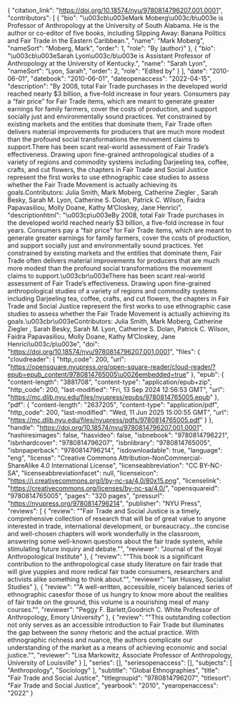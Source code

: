 {
   "citation_link": "https://doi.org/10.18574/nyu/9780814796207.001.0001",
   "contributors": [
     {
       "bio": "\u003cb\u003eMark Moberg\u003c/b\u003e is Professor of Anthropology at the University of South Alabama. He is the author or co-editor of five books, including Slipping Away: Banana Politics and Fair Trade in the Eastern Caribbean.",
       "name": "Mark Moberg",
       "nameSort": "Moberg, Mark",
       "order": 1,
       "role": "By (author)"
     },
     {
       "bio": "\u003cb\u003eSarah Lyon\u003c/b\u003e is Assistant Professor of Anthropology at the University of Kentucky.",
       "name": "Sarah Lyon",
       "nameSort": "Lyon, Sarah",
       "order": 2,
       "role": "Edited by"
     }
   ],
   "date": "2010-06-01",
   "datebook": "2010-06-01",
   "dateopenaccess": "2022-04-15",
   "description": "By 2008, total Fair Trade purchases in the developed world reached nearly $3 billion, a five-fold increase in four years. Consumers pay a “fair price” for Fair Trade items, which are meant to generate greater earnings for family farmers, cover the costs of production, and support socially just and environmentally sound practices. Yet constrained by existing markets and the entities that dominate them, Fair Trade often delivers material improvements for producers that are much more modest than the profound social transformations the movement claims to support.There has been scant real-world assessment of Fair Trade’s effectiveness. Drawing upon fine-grained anthropological studies of a variety of regions and commodity systems including Darjeeling tea, coffee, crafts, and cut flowers, the chapters in Fair Trade and Social Justice represent the first works to use ethnographic case studies to assess whether the Fair Trade Movement is actually achieving its goals.Contributors: Julia Smith, Mark Moberg, Catherine Ziegler , Sarah Besky, Sarah M. Lyon, Catherine S. Dolan, Patrick C. Wilson, Faidra Papavasiliou, Molly Doane, Kathy M’Closkey, Jane Henrici",
   "descriptionhtml": "\u003cp\u003eBy 2008, total Fair Trade purchases in the developed world reached nearly $3 billion, a five-fold increase in four years. Consumers pay a “fair price” for Fair Trade items, which are meant to generate greater earnings for family farmers, cover the costs of production, and support socially just and environmentally sound practices. Yet constrained by existing markets and the entities that dominate them, Fair Trade often delivers material improvements for producers that are much more modest than the profound social transformations the movement claims to support.\u003cbr\u003eThere has been scant real-world assessment of Fair Trade’s effectiveness. Drawing upon fine-grained anthropological studies of a variety of regions and commodity systems including Darjeeling tea, coffee, crafts, and cut flowers, the chapters in Fair Trade and Social Justice represent the first works to use ethnographic case studies to assess whether the Fair Trade Movement is actually achieving its goals.\u003cbr\u003eContributors: Julia Smith, Mark Moberg, Catherine Ziegler , Sarah Besky, Sarah M. Lyon, Catherine S. Dolan, Patrick C. Wilson, Faidra Papavasiliou, Molly Doane, Kathy M’Closkey, Jane Henrici\u003c/p\u003e",
   "doi": "https://doi.org/10.18574/nyu/9780814796207.001.0001",
   "files": {
     "cloudreader": {
       "http_code": 200,
       "url": "https://opensquare.nyupress.org/open-square-reader/cloud-reader/?epub=epub_content/9780814765005\u0026embedded=true"
     },
     "epub": {
       "content-length": "3881708",
       "content-type": "application/epub+zip",
       "http_code": 200,
       "last-modified": "Fri, 13 Sep 2024 12:56:53 GMT",
       "url": "https://mc.dlib.nyu.edu/files/nyupress/epubs/9780814765005.epub"
     },
     "pdf": {
       "content-length": "2637205",
       "content-type": "application/pdf",
       "http_code": 200,
       "last-modified": "Wed, 11 Jun 2025 15:00:55 GMT",
       "url": "https://mc.dlib.nyu.edu/files/nyupress/pdfs/9780814765005.pdf"
     }
   },
   "handle": "https://doi.org/10.18574/nyu/9780814796207.001.0001",
   "hashiresimages": false,
   "hasvideo": false,
   "isbnebook": "9780814796221",
   "isbnhardcover": "9780814796207",
   "isbnlibrary": "9780814765005",
   "isbnpaperback": "9780814796214",
   "isdownloadable": true,
   "language": "eng",
   "license": "Creative Commons Attribution-NonCommercial-ShareAlike 4.0 International License",
   "licenseabbreviation": "CC BY-NC-SA",
   "licenseabbreviationfacet": null,
   "licenseicon": "https://i.creativecommons.org/l/by-nc-sa/4.0/80x15.png",
   "licenselink": "https://creativecommons.org/licenses/by-nc-sa/4.0/",
   "opensquareid": "9780814765005",
   "pages": "320 pages",
   "pressurl": "https://nyupress.org/9780814796214",
   "publisher": "NYU Press",
   "reviews": [
     {
       "review": "\"Fair Trade and Social Justice is a timely, comprehensive collection of research that will be of great value to anyone interested in trade, international development, or bureaucracy...the concise and well-chosen chapters will work wonderfully in the classroom, answering some well-known questions about the fair trade system, while stimulating future inquiry and debate.\"",
       "reviewer": "Journal of the Royal Anthropological Institute"
     },
     {
       "review": "\"This book is a significant contribution to the anthropological case study literature on fair trade that will give yuppies and more redical fair trade consumers, researchers and activists alike something to think about.\"",
       "reviewer": "Ian Hussey, Socialist Studies"
     },
     {
       "review": "\"A well-written, accessible, nicely balanced series of ethnographic casesfor those of us hungry to know more about the realities of fair trade on the ground, this volume is a nourishing meal of many courses.\"",
       "reviewer": "Peggy F. Barlett,Goodrich C. White Professor of Anthropology, Emory University"
     },
     {
       "review": "\"This outstanding collection not only serves as an accessible introduction to Fair Trade but illuminates the gap between the sunny rhetoric and the actual practice. With ethnographic richness and nuance, the authors complicate our understanding of the market as a means of achieving economic and social justice.\"",
       "reviewer": "Lisa Markowitz, Associate Professor of Anthropology, University of Louisville"
     }
   ],
   "series": [],
   "seriesopenaccess": [],
   "subjects": [
     "Anthropology",
     "Sociology"
   ],
   "subtitle": "Global Ethnographies",
   "title": "Fair Trade and Social Justice",
   "titlegroupid": "9780814796207",
   "titlesort": "Fair Trade and Social Justice",
   "yearbook": "2010",
   "yearopenaccess": "2022"
 }
